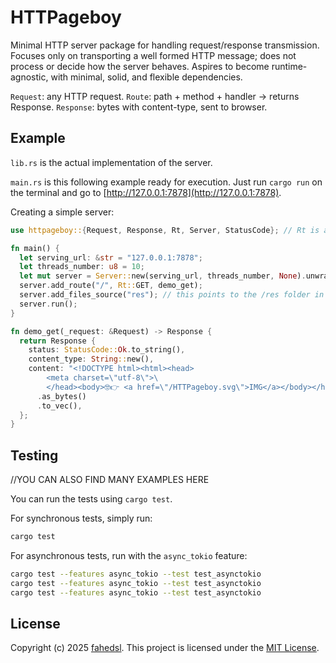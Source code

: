 # HTTPageboy

Minimal HTTP server package for handling request/response transmission.
Focuses only on transporting a well formed HTTP message; does not process or decide how the server behaves.
Aspires to become runtime-agnostic, with minimal, solid, and flexible dependencies.

`Request`: any HTTP request.
`Route`: path + method + handler → returns Response.
`Response`: bytes with content-type, sent to browser.

## Example

`lib.rs` is the actual implementation of the server.

`main.rs` is this following example ready for execution. Just run `cargo run` on the terminal and go to [http://127.0.0.1:7878](http://127.0.0.1:7878).

Creating a simple server:

```rust
use httpageboy::{Request, Response, Rt, Server, StatusCode}; // Rt is alias for ResponseType

fn main() {
  let serving_url: &str = "127.0.0.1:7878";
  let threads_number: u8 = 10;
  let mut server = Server::new(serving_url, threads_number, None).unwrap();
  server.add_route("/", Rt::GET, demo_get);
  server.add_files_source("res"); // this points to the /res folder in the project root
  server.run();
}

fn demo_get(_request: &Request) -> Response {
  return Response {
    status: StatusCode::Ok.to_string(),
    content_type: String::new(),
    content: "<!DOCTYPE html><html><head>
        <meta charset=\"utf-8\">\
        </head><body>🤓👉 <a href=\"/HTTPageboy.svg\">IMG</a></body></html>"
      .as_bytes()
      .to_vec(),
  };
}
```

## Testing


//YOU CAN ALSO FIND MANY EXAMPLES HERE

You can run the tests using `cargo test`.

For synchronous tests, simply run:
```bash
cargo test
```

For asynchronous tests, run with the `async_tokio` feature:
```bash
cargo test --features async_tokio --test test_asynctokio
cargo test --features async_tokio --test test_asynctokio
cargo test --features async_tokio --test test_asynctokio
```

## License

Copyright (c) 2025 [fahedsl](https://gitlab.com/fahedsl).
This project is licensed under the [MIT License](https://opensource.org/licenses/MIT).
